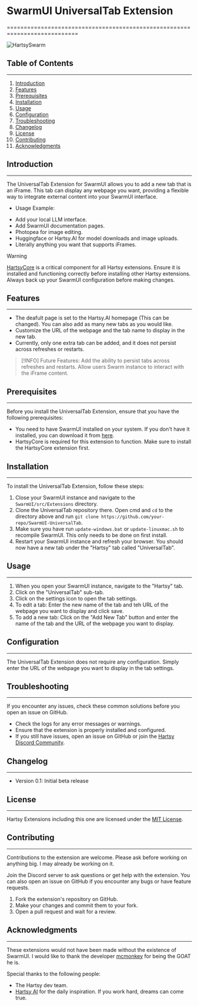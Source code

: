 # SwarmUI UniversalTab Extension
===========================================================================

![HartsySwarm](./Images/HartsySwarm.webp)

## Table of Contents
-----------------

1. [Introduction](#introduction)
2. [Features](#features)
3. [Prerequisites](#prerequisites)
4. [Installation](#installation)
5. [Usage](#usage)
6. [Configuration](#configuration)
7. [Troubleshooting](#troubleshooting)
8. [Changelog](#changelog)
9. [License](#license)
10. [Contributing](#contributing)
11. [Acknowledgments](#acknowledgments)

## Introduction
---------------

The UniversalTab Extension for SwarmUI allows you to add a new tab that is an iFrame. This tab can display any webpage you want, providing a flexible way to integrate external content into your SwarmUI interface.

* Usage Example:
- Add your local LLM interface.
- Add SwarmUI documentation pages.
- Photopea for image editing.
- Huggingface or Hartsy.AI for model downloads and image uploads.
- Literally anything you want that supports iFrames.

> [!WARNING]
> [HartsyCore](https://github.com/HartsyAI/SwarmUI-HartsyCore) is a critical component for all Hartsy extensions. Ensure it is installed and functioning correctly before installing other Hartsy extensions.
> Always back up your SwarmUI configuration before making changes.

## Features
------------

* The deafult page is set to the Hartsy.AI homepage (This can be changed). You can also add as many new tabs as you would like.
* Customize the URL of the webpage and the tab name to display in the new tab.
* Currently, only one extra tab can be added, and it does not persist across refreshes or restarts.

> [!INFO]
> Future Features:
> Add the ability to persist tabs across refreshes and restarts.
> Allow users Swarm instance to interact with the iFrame content.

## Prerequisites
----------------

Before you install the UniversalTab Extension, ensure that you have the following prerequisites:

* You need to have SwarmUI installed on your system. If you don't have it installed, you can download it from [here](https://github.com/mcmonkeyprojects/SwarmUI).
* HartsyCore is required for this extension to function. Make sure to install the HartsyCore extension first.

## Installation
--------------

To install the UniversalTab Extension, follow these steps:

1. Close your SwarmUI instance and navigate to the `SwarmUI/src/Extensions` directory.
2. Clone the UniversalTab repository there. Open cmd and `cd` to the directory above and run `git clone https://github.com/your-repo/SwarmUI-UniversalTab`.
3. Make sure you have run `update-windows.bat` or `update-linuxmac.sh` to recompile SwarmUI. This only needs to be done on first install.
4. Restart your SwarmUI instance and refresh your browser. You should now have a new tab under the "Hartsy" tab called "UniversalTab".

## Usage
--------

1. When you open your SwarmUI instance, navigate to the "Hartsy" tab.
2. Click on the "UniversalTab" sub-tab.
3. Click on the settings icon to open the tab settings.
4. To edit a tab: Enter the new name of the tab and teh URL of the webpage you want to display and click save.
5. To add a new tab: Click on the "Add New Tab" button and enter the name of the tab and the URL of the webpage you want to display.

## Configuration
----------------

The UniversalTab Extension does not require any configuration. Simply enter the URL of the webpage you want to display in the tab settings.

## Troubleshooting
-----------------

If you encounter any issues, check these common solutions before you open an issue on GitHub.

* Check the logs for any error messages or warnings.
* Ensure that the extension is properly installed and configured.
* If you still have issues, open an issue on GitHub or join the [Hartsy Discord Community](https://discord.gg/g9WxrANX4z).

## Changelog
------------

* Version 0.1: Initial beta release

## License
----------

Hartsy Extensions including this one are licensed under the [MIT License](https://opensource.org/licenses/MIT).

## Contributing
---------------

Contributions to the extension are welcome. Please ask before working on anything big. I may already be working on it.

Join the Discord server to ask questions or get help with the extension. You can also open an issue on GitHub if you encounter any bugs or have feature requests.

1. Fork the extension's repository on GitHub.
2. Make your changes and commit them to your fork.
3. Open a pull request and wait for a review.

## Acknowledgments
------------------

These extensions would not have been made without the existence of SwarmUI. I would like to thank the developer [mcmonkey](https://github.com/mcmonkey4eva) for being the GOAT he is.

Special thanks to the following people:

* The Hartsy dev team.  
* [Hartsy AI](https://hartsy.ai) for the daily inspiration. If you work hard, dreams can come true.
